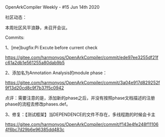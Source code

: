 OpenArkCompiler Weekly - #15 Jun 14th 2020

社区动态：

本周社区风平浪静，未召开会议。

Commits:

1、[me]bugfix:Pi Excute before current check

https://gitee.com/harmonyos/OpenArkCompiler/commit/ede97ee3255df21fc61a2db1e561255a80dab9b5

2、添加名为Annotation Analysis的module phase：

https://gitee.com/harmonyos/OpenArkCompiler/commit/3a04e917d829252f9f13d20cd8c9f7b37f5c0942

点评：需要注意的是，添加新的phase之后，并没有按照phase文档描述的注册phase的流程去修改phases.def。

3、修复：【测试框架】当DEPENDENCE的文件不存在，多线程跑的时候会卡主

https://gitee.com/harmonyos/OpenArkCompiler/commit/f143e4fe248f111064f6bc7d29b6e96385dd483c